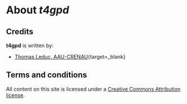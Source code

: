 # About *t4gpd*

## Credits

**t4gpd** is written by:

  * [Thomas Leduc, AAU-CRENAU](https://aau.archi.fr/equipe/leduc-thomas/){target=_blank}

## Terms and conditions
All content on this site is licensed under a [Creative Commons Attribution license](https://creativecommons.org/licenses/by/3.0/).
